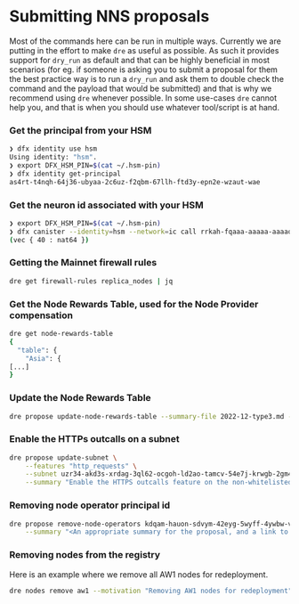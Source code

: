 # Submitting NNS proposals

Most of the commands here can be run in multiple ways. Currently we are putting in the effort to make `dre` as useful as possible. As such it provides support for `dry_run` as default and that can be highly beneficial in most scenarios (for eg. if someone is asking you to submit a proposal for them the best practice way is to run a `dry_run` and ask them to double check the command and the payload that would be submitted) and that is why we recommend using `dre` whenever possible. In some use-cases `dre` cannot help you, and that is when you should use whatever tool/script is at hand.

### Get the principal from your HSM

```bash
❯ dfx identity use hsm
Using identity: "hsm".
❯ export DFX_HSM_PIN=$(cat ~/.hsm-pin)
❯ dfx identity get-principal
as4rt-t4nqh-64j36-ubyaa-2c6uz-f2qbm-67llh-ftd3y-epn2e-wzaut-wae
```

### Get the neuron id associated with your HSM

```bash
❯ export DFX_HSM_PIN=$(cat ~/.hsm-pin)
❯ dfx canister --identity=hsm --network=ic call rrkah-fqaaa-aaaaa-aaaaq-cai get_neuron_ids '()'
(vec { 40 : nat64 })
```

### Getting the Mainnet firewall rules

```bash
dre get firewall-rules replica_nodes | jq
```

### Get the Node Rewards Table, used for the Node Provider compensation

```bash
dre get node-rewards-table
{
  "table": {
    "Asia": {
[...]
}
```

### Update the Node Rewards Table

```bash
dre propose update-node-rewards-table --summary-file 2022-12-type3.md --updated-node-rewards "$(cat 2022-12-type3-rewards.json | jq -c)"
```

### Enable the HTTPs outcalls on a subnet

```bash
dre propose update-subnet \
	--features "http_requests" \
	--subnet uzr34-akd3s-xrdag-3ql62-ocgoh-ld2ao-tamcv-54e7j-krwgb-2gm4z-oqe \
	--summary "Enable the HTTPS outcalls feature on the non-whitelisted uzr34 subnet so that the exchange rate canister can query exchange rate data."
```

### Removing node operator principal id

```bash
dre propose remove-node-operators kdqam-hauon-sdvym-42eyg-5wyff-4ywbw-v6iij-2sw2z-bu4rj-ejusn-jae \
    --summary "<An appropriate summary for the proposal, and a link to the forum post for further discussion, if possible>"
```

### Removing nodes from the registry

Here is an example where we remove all AW1 nodes for redeployment.

```bash
dre nodes remove aw1 --motivation "Removing AW1 nodes for redeployment"
```

